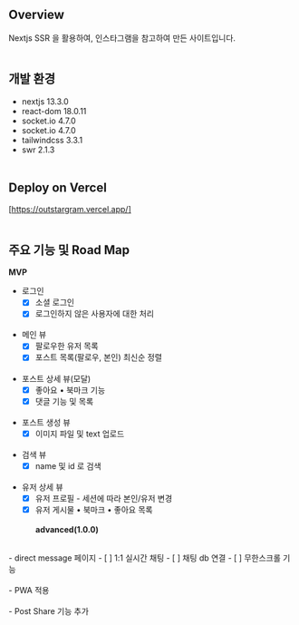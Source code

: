 ## Overview
Nextjs SSR 을 활용하여, 인스타그램을 참고하여 만든 사이트입니다. 
<br><br>

## 개발 환경
- nextjs 13.3.0
- react-dom 18.0.11
- socket.io 4.7.0
- socket.io 4.7.0
- tailwindcss 3.3.1
- swr 2.1.3
<br><br>

## Deploy on Vercel
[https://outstargram.vercel.app/]
<br><br>

## 주요 기능 및 Road Map
**MVP**
<br>
- 로그인
    - [x]  소셜 로그인
    - [x]  로그인하지 않은 사용자에 대한 처리
<br><br>
- 메인 뷰
    - [x]  팔로우한 유저 목록
    - [x]  포스트 목록(팔로우, 본인) 최신순 정렬
<br><br>
- 포스트 상세 뷰(모달)
    - [x]  좋아요 • 북마크 기능
    - [x]  댓글 기능 및 목록
<br><br>
- 포스트 생성 뷰
    - [x]  이미지 파일 및 text 업로드
<br><br>
- 검색 뷰
    - [x]  name 및 id 로 검색
<br><br>
- 유저 상세 뷰
    - [x]  유저 프로필 - 세션에 따라 본인/유저 변경
    - [x]  유저 게시물 • 북마크 • 좋아요 목록
<br><br>
**advanced(1.0.0)**
<br>
- direct message 페이지
    - [ ]  1:1 실시간 채팅
    - [ ]  채팅 db 연결
    - [ ]  무한스크롤 기능
<br><br>
- PWA 적용
<br><br>
- Post Share 기능 추가

